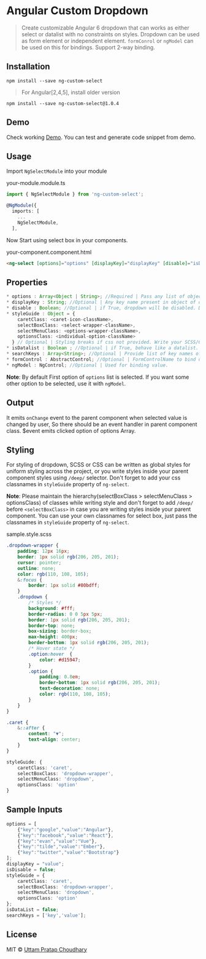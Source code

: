 # Angular Custom Dropdown

> Create customizable Angular 6 dropdown that can works as either select or datalist with no constraints on styles. Dropdown can be used as form element or independent element. `formConrol` or `ngModel` can be used on this for bindings. Support 2-way binding. 

## Installation

```
npm install --save ng-custom-select
```

> For Angular[2,4,5], install older version
```
npm install --save ng-custom-select@1.0.4
```
## Demo

Check working [Demo](https://uttamchoudhary.github.io/ng-custom-select/). You can test and generate code snippet from demo.

## Usage

Import `NgSelectModule` into your module

your-module.module.ts
```ts
import { NgSelectModule } from 'ng-custom-select';

@NgModule({
  imports: [
    ...
    NgSelectModule,
  ],
```

Now Start using select box in your components.

your-component.component.html
```html
<ng-select [options]="options" [displayKey]="displayKey" [disable]="isDisable" [styleGuide]="styleGuide" [isDatalist]="isDataList" [searchKeys]="searchKeys" [formControl]="selectBox"  [(ngModel)]="selectBox" (onChange)="onChange($event)"></ng-select>
```

## Properties

```ts
* options : Array<Object | String>; //Required | Pass any list of objects(similar struct) or strings, each entry is an option of select box.
* displayKey : String; //Optional | Any key name present in object of options Array. Value of this key will be displayed to user as options. By default value of first key will be shown. in case of Array<String> , each entry is displayed as option.
* disable : Boolean; //Optional | if True, dropdown will be disabled. Default is false.
* styleGuide : Object = {
    caretClass: <caret-icon-className>,
    selectBoxClass: <select-wrapper-className>,
    selectMenuClass: <options-wrapper-className>,
    optionsClass: <individual-option-className>
  } // Optional | Styling breaks if css not provided. Write your SCSS/CSS using above class names and proper hierarchy (selectBoxClass > selectMenuClass > optionsClass) and refer `Styling` block.
* isDatalist : Boolean ; //Optional | if True, behave like a datalist. User can search upon options of dropdown. Default is false.
* searchKeys : Array<String>; //Optional | Provide list of key names of objects of `options` array, user can search upon values of these keys. By default first key name is used as search key. 
* formControl : AbstractControl; //Optional | FormControlName to bind dropdown with.
* ngModel : NgControl; //Optional | Used for binding value.
```

**Note**: By default First option of `options` list is selected. If you want some other option to be selected, use it with `ngModel`. 

## Output

It emits `onChange` event to the parent component when selected value is changed by user, So there should be an event handler in parent component class. $event emits clicked option of options Array.

## Styling

For styling of dropdown, SCSS or CSS can be written as global styles for uniform styling across the project, or you write styles inside your parent component styles using `/deep/` selector. Don't forget to add your css classnames in `styleGuide` property of `ng-select`.

**Note**: Please maintain the hierarchy(selectBoxClass > selectMenuClass > optionsClass) of classes while writing style and don't forget to add `/deep/` before `<selectBoxClass>` in case you are writing styles inside your parent component. You can use your own classnames for select box, just pass the classnames in `styleGuide` property of `ng-select`.

sample.style.scss
```scss
.dropdown-wrapper {
    padding: 12px 16px;
    border: 1px solid rgb(206, 205, 201);
    cursor: pointer;
    outline: none;
    color: rgb(110, 108, 105);
    &:focus {
        border: 1px solid #80bdff;
    }
    .dropdown {
        /* Styles */
        background: #fff;
        border-radius: 0 0 5px 5px;
        border: 1px solid rgb(206, 205, 201);
        border-top: none;
        box-sizing: border-box;
        max-height: 400px;
        border-bottom: 1px solid rgb(206, 205, 201);
        /* Hover state */
        .option:hover  {
            color: #d15947;
        }
        .option {
            padding: 0.8em;
            border-bottom: 1px solid rgb(206, 205, 201);
            text-decoration: none;
            color: rgb(110, 108, 105);
        }
    }
}

.caret {
    &::after {
        content: "▼";
        text-align: center;
    }
}
```

```ts
styleGuide: {
    caretClass: 'caret',
    selectBoxClass: 'dropdown-wrapper',
    selectMenuClass: 'dropdown',
    optionsClass: 'option' 
}
```

## Sample Inputs

```ts
options = [
    {"key":"google","value":"Angular"},
    {"key":"facebook","value":"React"},
    {"key":"evan","value":"Vue"},
    {"key":"tilde","value":"Ember"},
    {"key":"twitter","value":"Bootstrap"}
];
displayKey = "value";
isDisable = false;
styleGuide = {
    caretClass: 'caret',
    selectBoxClass: 'dropdown-wrapper',
    selectMenuClass: 'dropdown',
    optionsClass: 'option' 
};
isDataList = false;
searchKeys = ['key','value'];

```
 
## License

MIT © [Uttam Pratap Choudhary](//https://github.com/uttamchoudhary)